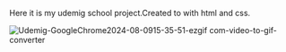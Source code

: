 Here it is my udemig school project.Created to with html and css.





![Udemig-GoogleChrome2024-08-0915-35-51-ezgif com-video-to-gif-converter](https://github.com/user-attachments/assets/703dd1cb-762b-44b1-a331-b909c0f7bf2c)

